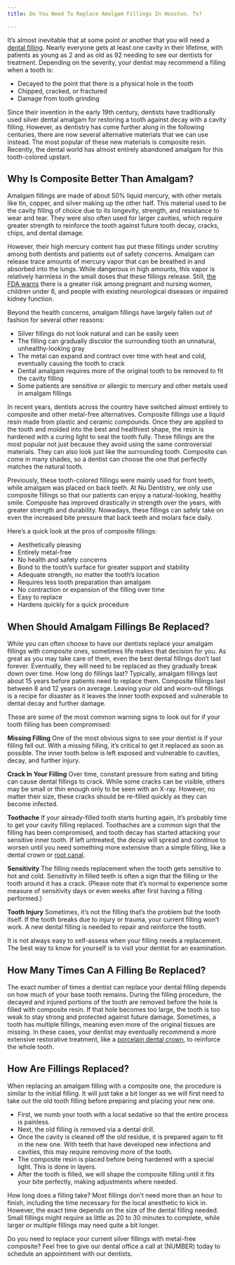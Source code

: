 ```yaml
---
title: Do You Need To Replace Amalgam Fillings In Houston, Tx?

---
```

It’s almost inevitable that at some point or another that you will need a [dental filling](https://www.nudentistry.com/houston-tx/restorative-dentistry/cavity-fillings/). Nearly everyone gets at least one cavity in their lifetime, with patients as young as 2 and as old as 92 needing to see our dentists for treatment. Depending on the severity, your dentist may recommend a filling when a tooth is:

* Decayed to the point that there is a physical hole in the tooth
* Chipped, cracked, or fractured
* Damage from tooth grinding

Since their invention in the early 19th century, dentists have traditionally used silver dental amalgam for restoring a tooth against decay with a cavity filling. However, as dentistry has come further along in the following centuries, there are now several alternative materials that we can use instead. The most popular of these new materials is composite resin. Recently, the dental world has almost entirely abandoned amalgam for this tooth-colored upstart.

## Why Is Composite Better Than Amalgam?

Amalgam fillings are made of about 50% liquid mercury, with other metals like tin, copper, and silver making up the other half. This material used to be the cavity filling of choice due to its longevity, strength, and resistance to wear and tear. They were also often used for larger cavities, which require greater strength to reinforce the tooth against future tooth decay, cracks, chips, and dental damage.

However, their high mercury content has put these fillings under scrutiny among both dentists and patients out of safety concerns. Amalgam can release trace amounts of mercury vapor that can be breathed in and absorbed into the lungs. While dangerous in high amounts, this vapor is relatively harmless in the small doses that these fillings release. Still, [the FDA warns](https://www.fda.gov/medical-devices/dental-devices/dental-amalgam-fillings) there is a greater risk among pregnant and nursing women, children under 6, and people with existing neurological diseases or impaired kidney function.

Beyond the health concerns, amalgam fillings have largely fallen out of fashion for several other reasons:

* Silver fillings do not look natural and can be easily seen
* The filling can gradually discolor the surrounding tooth an unnatural, unhealthy-looking gray
* The metal can expand and contract over time with heat and cold, eventually causing the tooth to crack
* Dental amalgam requires more of the original tooth to be removed to fit the cavity filling
* Some patients are sensitive or allergic to mercury and other metals used in amalgam fillings

In recent years, dentists across the country have switched almost entirely to composite and other metal-free alternatives. Composite fillings use a liquid resin made from plastic and ceramic compounds. Once they are applied to the tooth and molded into the best and healthiest shape, the resin is hardened with a curing light to seal the tooth fully. These fillings are the most popular not just because they avoid using the same controversial materials. They can also look just like the surrounding tooth. Composite can come in many shades, so a dentist can choose the one that perfectly matches the natural tooth.

Previously, these tooth-colored fillings were mainly used for front teeth, while amalgam was placed on back teeth. At Nu Dentistry, we only use composite fillings so that our patients can enjoy a natural-looking, healthy smile. Composite has improved drastically in strength over the years, with greater strength and durability. Nowadays, these fillings can safely take on even the increased bite pressure that back teeth and molars face daily.

Here’s a quick look at the pros of composite fillings:

* Aesthetically pleasing
* Entirely metal-free
* No health and safety concerns
* Bond to the tooth’s surface for greater support and stability
* Adequate strength, no matter the tooth’s location
* Requires less tooth preparation than amalgam
* No contraction or expansion of the filling over time
* Easy to replace
* Hardens quickly for a quick procedure

## When Should Amalgam Fillings Be Replaced?

While you can often choose to have our dentists replace your amalgam fillings with composite ones, sometimes life makes that decision for you. As great as you may take care of them, even the best dental fillings don’t last forever. Eventually, they will need to be replaced as they gradually break down over time. How long do fillings last? Typically, amalgam fillings last about 15 years before patients need to replace them. Composite fillings last between 8 and 12 years on average. Leaving your old and worn-out fillings is a recipe for disaster as it leaves the inner tooth exposed and vulnerable to dental decay and further damage.

These are some of the most common warning signs to look out for if your tooth filling has been compromised:

**Missing Filling** One of the most obvious signs to see your dentist is if your filling fell out. With a missing filling, it’s critical to get it replaced as soon as possible. The inner tooth below is left exposed and vulnerable to cavities, decay, and further injury.

**Crack In Your Filling** Over time, constant pressure from eating and biting can cause dental fillings to crack. While some cracks can be visible, others may be small or thin enough only to be seen with an X-ray. However, no matter their size, these cracks should be re-filled quickly as they can become infected.

**Toothache** If your already-filled tooth starts hurting again, it’s probably time to get your cavity filling replaced. Toothaches are a common sign that the filling has been compromised, and tooth decay has started attacking your sensitive inner tooth. If left untreated, the decay will spread and continue to worsen until you need something more extensive than a simple filling, like a dental crown or [root canal](https://www.nudentistry.com/houston-tx/emergency-dentistry/root-canal/).

**Sensitivity** The filling needs replacement when the tooth gets sensitive to hot and cold. Sensitivity in filled teeth is often a sign that the filling or the tooth around it has a crack. (Please note that it’s normal to experience some measure of sensitivity days or even weeks after first having a filling performed.)

**Tooth Injury** Sometimes, it’s not the filling that’s the problem but the tooth itself. If the tooth breaks due to injury or trauma, your current filling won’t work. A new dental filling is needed to repair and reinforce the tooth.

It is not always easy to self-assess when your filling needs a replacement. The best way to know for yourself is to visit your dentist for an examination.

## How Many Times Can A Filling Be Replaced?

The exact number of times a dentist can replace your dental filling depends on how much of your base tooth remains. During the filling procedure, the decayed and injured portions of the tooth are removed before the hole is filled with composite resin. If that hole becomes too large, the tooth is too weak to stay strong and protected against future damage. Sometimes, a tooth has multiple fillings, meaning even more of the original tissues are missing. In these cases, your dentist may eventually recommend a more extensive restorative treatment, like a [porcelain dental crown](https://www.nudentistry.com/houston-tx/restorative-dentistry/tooth-crown/), to reinforce the whole tooth.

## How Are Fillings Replaced?

When replacing an amalgam filling with a composite one, the procedure is similar to the initial filling. It will just take a bit longer as we will first need to take out the old tooth filling before preparing and placing your new one.

* First, we numb your tooth with a local sedative so that the entire process is painless.
* Next, the old filling is removed via a dental drill.
* Once the cavity is cleaned off the old residue, it is prepared again to fit in the new one. With teeth that have developed new infections and cavities, this may require removing more of the tooth.
* The composite resin is placed before being hardened with a special light. This is done in layers.
* After the tooth is filled, we will shape the composite filling until it fits your bite perfectly, making adjustments where needed.

How long does a filling take? Most fillings don’t need more than an hour to finish, including the time necessary for the local anesthetic to kick in. However, the exact time depends on the size of the dental filling needed. Small fillings might require as little as 20 to 30 minutes to complete, while larger or multiple fillings may need quite a bit longer.

Do you need to replace your current silver fillings with metal-free composite? Feel free to give our dental office a call at (NUMBER) today to schedule an appointment with our dentists.